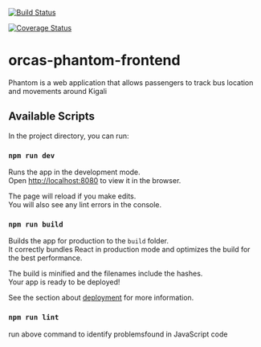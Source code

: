 [![Build Status](https://travis-ci.org/atlp-rwanda/orcas-phantom-frontend.svg?branch=develop)](https://travis-ci.org/atlp-rwanda/orcas-phantom-frontend)

[![Coverage Status](https://coveralls.io/repos/github/atlp-rwanda/orcas-phantom-frontend/badge.svg?branch=develop)](https://coveralls.io/github/atlp-rwanda/orcas-phantom-frontend?branch=develop)


# orcas-phantom-frontend

Phantom is a web application that allows passengers to track bus location and movements around Kigali

## Available Scripts

In the project directory, you can run:

### `npm run dev`

Runs the app in the development mode.<br />
Open [http://localhost:8080](http://localhost:8080) to view it in the browser.

The page will reload if you make edits.<br />
You will also see any lint errors in the console.

### `npm run build`

Builds the app for production to the `build` folder.<br />
It correctly bundles React in production mode and optimizes the build for the best performance.

The build is minified and the filenames include the hashes.<br />
Your app is ready to be deployed!

See the section about [deployment](https://facebook.github.io/create-react-app/docs/deployment) for more information.

### `npm run lint`

run above command to identify problemsfound in JavaScript code
